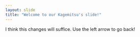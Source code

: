 ```yaml
---
layout: slide
title: "Welcome to our Kagemitsu's slide!"
---
```

I think this changes will suffice.
Use the left arrow to go back!
